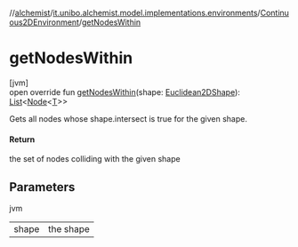 //[alchemist](../../../index.md)/[it.unibo.alchemist.model.implementations.environments](../index.md)/[Continuous2DEnvironment](index.md)/[getNodesWithin](get-nodes-within.md)

# getNodesWithin

[jvm]\
open override fun [getNodesWithin](get-nodes-within.md)(shape: [Euclidean2DShape](../../it.unibo.alchemist.model.interfaces.geometry.euclidean2d/index.md#1496739300%2FClasslikes%2F-267951372)): [List](https://kotlinlang.org/api/latest/jvm/stdlib/kotlin.collections/-list/index.html)<[Node](../../it.unibo.alchemist.model.interfaces/-node/index.md)<[T](index.md)>>

Gets all nodes whose shape.intersect is true for the given shape.

#### Return

the set of nodes colliding with the given shape

## Parameters

jvm

| | |
|---|---|
| shape | the shape |
